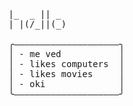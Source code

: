 <pre>
|_  _ || _ 
| |(/_||(_)

╭――――――――――――――――――――╮
│ - me ved           │
│ - likes computers  │
│ - likes movies     │
│ - oki              │
╰――――――――――――――――――――╯
</pre>
